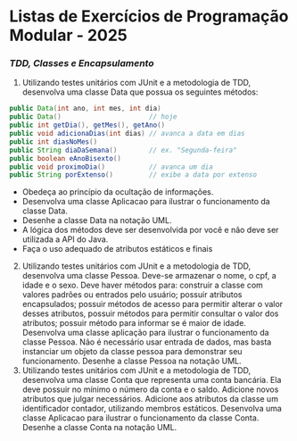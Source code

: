 # Listas de Exercícios de Programação Modular - 2025


### _TDD, Classes e Encapsulamento_
1. Utilizando testes unitários com JUnit e a metodologia de TDD, desenvolva uma classe Data que possua os seguintes métodos:
```java
public Data(int ano, int mes, int dia)
public Data()                      // hoje
public int getDia(), getMes(), getAno()
public void adicionaDias(int dias) // avanca a data em dias
public int diasNoMes()
public String diaDaSemana()        // ex. "Segunda-feira"
public boolean eAnoBisexto()
public void proximoDia()           // avanca um dia
public String porExtenso()         // exibe a data por extenso
````
* Obedeça ao princípio da ocultação de informações.
* Desenvolva uma classe Aplicacao para ilustrar o funcionamento da classe Data.
* Desenhe a classe Data na notação UML.
* A lógica dos métodos deve ser desenvolvida por você e não deve ser utilizada a API do Java.
* Faça o uso adequado de atributos estáticos e finais

2. Utilizando testes unitários com JUnit e a metodologia de TDD, desenvolva uma classe Pessoa. Deve-se armazenar o nome, o cpf, a idade e o sexo. Deve haver métodos para: construir a classe com valores padrões ou entrados pelo usuário; possuir atributos encapsulados; possuir métodos de acesso para permitir alterar o valor desses atributos, possuir métodos para permitir consultar o valor dos atributos; possuir método para informar se é maior de idade. Desenvolva uma classe aplicação para ilustrar o funcionamento da classe Pessoa. Não é necessário usar entrada de dados, mas basta instanciar um objeto da classe pessoa para demonstrar seu funcionamento. Desenhe a classe Pessoa na notação UML.
3. Utilizando testes unitários com JUnit e a metodologia de TDD, desenvolva uma classe Conta que representa uma conta bancária. Ela deve possuir no mínimo o número da conta e o saldo. Adicione novos atributos que julgar necessários. Adicione aos atributos da classe um identificador contador, utilizando membros estáticos. Desenvolva uma classe Aplicacao para ilustrar o funcionamento da classe Conta. Desenhe a classe Conta na notação UML.
